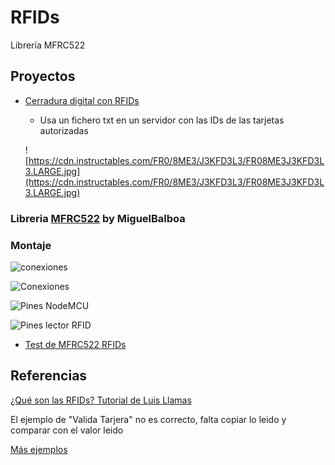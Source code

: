 # RFIDs

Librería MFRC522

## Proyectos

* [Cerradura digital con RFIDs](http://www.instructables.com/id/Wireless-RFID-Door-Lock-Using-Nodemcu/)

  * Usa un fichero txt en un servidor con las IDs de las tarjetas autorizadas

  ![https://cdn.instructables.com/FR0/8ME3/J3KFD3L3/FR08ME3J3KFD3L3.LARGE.jpg](https://cdn.instructables.com/FR0/8ME3/J3KFD3L3/FR08ME3J3KFD3L3.LARGE.jpg)


### Libreria [MFRC522](https://github.com/miguelbalboa/rfid) by MiguelBalboa

### Montaje

  ![conexiones](https://cdn.instructables.com/FX4/GP96/J48Q18RQ/FX4GP96J48Q18RQ.LARGE.jpg)

  ![Conexiones](https://cdn.instructables.com/FZX/IY9U/J48Q0Z0I/FZXIY9UJ48Q0Z0I.LARGE.jpg)

  ![Pines NodeMCU](https://cdn.instructables.com/F4V/BWWG/J48Q18QM/F4VBWWGJ48Q18QM.LARGE.jpg)

  ![Pines lector RFID](https://cdn.instructables.com/FKD/AB3B/J48Q18QO/FKDAB3BJ48Q18QO.LARGE.jpg)

* [Test de MFRC522 RFIDs](http://www.instructables.com/id/MFRC522-RFID-Reader-Interfaced-With-NodeMCU/)

## Referencias

[¿Qué son las RFIDs? Tutorial de Luis Llamas](https://www.luisllamas.es/arduino-rfid-mifare-rc522/)

El ejemplo de "Valida Tarjera" no es correcto, falta copiar lo leido y comparar con el valor leido

[Más ejemplos](https://github.com/javacasm/ArduinoAvanzadoDE2017/search?utf8=%E2%9C%93&q=rfid)
